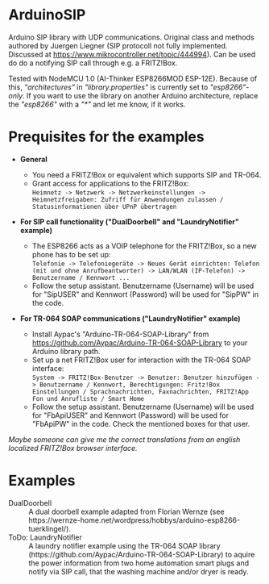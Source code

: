 # ArduinoSIP
Arduino SIP library with UDP communications. Original class and methods authored by Juergen Liegner (SIP protocoll not fully implemented. Discussed at https://www.mikrocontroller.net/topic/444994).
Can be used do do a notifying SIP call through e.g. a FRITZ!Box.

Tested with NodeMCU 1.0 (AI-Thinker ESP8266MOD ESP-12E).
Because of this, _"architectures"_ in _"library.properties"_ is currently set to _"esp8266"-only_. If you want to use the library on another Arduino architecture, replace the _"esp8266"_ with a _"*"_ and let me know, if it works.

# Prequisites for the examples

* **General**
  * You need a FRITZ!Box or equivalent which supports SIP and TR-064.
  * Grant access for applications to the FRITZ!Box:<br>
   `Heimnetz -> Netzwerk -> Netzwerkeinstellungen -> Heimnetzfreigaben: Zufriff für Anwendungen zulassen / Statusinformationen über UPnP übertragen`
  
* **For SIP call functionality ("DualDoorbell" and "LaundryNotifier" example)**
  * The ESP8266 acts as a VOIP telephone for the FRITZ!Box, so a new phone has to be set up:<br>
 `Telefonie -> Telefoniegeräte -> Neues Gerät einrichten: Telefon (mit und ohne Anrufbeantworter) -> LAN/WLAN (IP-Telefon) -> Benutzername / Kennwort ...`
  * Follow the setup assistant. Benutzername (Username) will be used for "SipUSER" and Kennwort (Password) will be used for "SipPW" in the code. 

* **For TR-064 SOAP communications ("LaundryNotifier" example)**
  * Install Aypac's "Arduino-TR-064-SOAP-Library" from https://github.com/Aypac/Arduino-TR-064-SOAP-Library to your Arduino library path.
  * Set up a net FRITZ!Box user for interaction with the TR-064 SOAP interface:<br>
 `System -> FRITZ!Box-Benutzer -> Benutzer: Benutzer hinzufügen -> Benutzername / Kennwort, Berechtigungen: Fritz!Box Einstellungen / Sprachnachrichten, Faxnachrichten, FRITZ!App Fon und Anrufliste / Smart Home`
  * Follow the setup assistant. Benutzername (Username) will be used for "FbApiUSER" and Kennwort (Password) will be used for "FbApiPW" in the code. Check the mentioned boxes for that user.

*Maybe someone can give me the correct translations from an english localized FRITZ!Box browser interface.*

# Examples

<dl>
  <dt>DualDoorbell</dt>
  <dd>A dual doorbell example adapted from Florian Wernze (see https://wernze-home.net/wordpress/hobbys/arduino-esp8266-tuerklingel/).</dd>
  <dt>ToDo: LaundryNotifier</dt>
  <dd>A laundry notifier example using the TR-064 SOAP library (https://github.com/Aypac/Arduino-TR-064-SOAP-Library) to aquire the power information from two home automation smart plugs and notify via SIP call, that the washing machine and/or dryer is ready.</dd>
  
